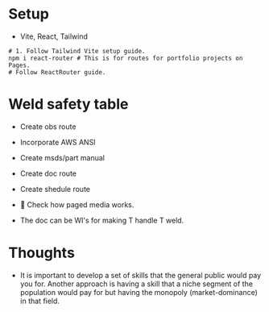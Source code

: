 # Setup

- Vite, React, Tailwind

``` shell
# 1. Follow Tailwind Vite setup guide.
npm i react-router # This is for routes for portfolio projects on Pages.
# Follow ReactRouter guide.
```

# Weld safety table

- Create obs route

- Incorporate AWS ANSI

- Create msds/part manual

- Create doc route

- Create shedule route

- 🔎 Check how paged media works.

- The doc can be WI's for making T handle T weld.

# Thoughts

- It is important to develop a set of skills that the general public would pay you for. Another approach is having a skill that a niche segment of the population would pay for but having the monopoly (market-dominance) in that field.